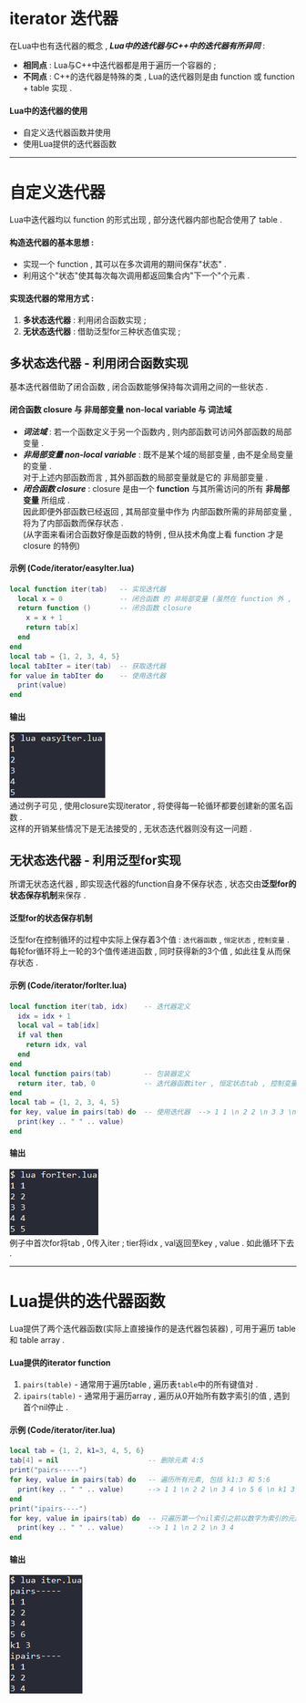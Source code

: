 
<div id="iterator"></div>

# iterator 迭代器

在Lua中也有迭代器的概念 , ***Lua中的迭代器与C++中的迭代器有所异同*** : 
- **相同点** : Lua与C++中迭代器都是用于遍历一个容器的 ; 
- **不同点** : C++的迭代器是特殊的类 , Lua的迭代器则是由 function 或 function + table 实现 .  

#### Lua中的迭代器的使用
- 自定义迭代器函数并使用
- 使用Lua提供的迭代器函数

---

<div id="自定义迭代器"></div>

# 自定义迭代器

Lua中迭代器均以 function 的形式出现 , 部分迭代器内部也配合使用了 table .  

#### 构造迭代器的基本思想 : 
- 实现一个 function , 其可以在多次调用的期间保存"状态" .
- 利用这个"状态"使其每次每次调用都返回集合内"下一个"个元素 .  

#### 实现迭代器的常用方式 : 
1. **多状态迭代器** : 利用闭合函数实现 ;
2. **无状态迭代器** : 借助泛型for三种状态值实现 ;

## 多状态迭代器 - 利用闭合函数实现
基本迭代器借助了闭合函数 , 闭合函数能够保持每次调用之间的一些状态 .  

#### 闭合函数 closure 与 非局部变量 non-local variable 与 词法域
- ***词法域*** : 若一个函数定义于另一个函数内 , 则内部函数可访问外部函数的局部变量 .  
- ***非局部变量 non-local variable*** : 既不是某个域的局部变量 , 由不是全局变量的变量 .  
对于上述内部函数而言 , 其外部函数的局部变量就是它的 非局部变量 .
- ***闭合函数 closure*** : closure 是由一个 **function** 与其所需访问的所有 **非局部变量** 所组成 .  
因此即便外部函数已经返回 , 其局部变量中作为 内部函数所需的非局部变量 , 将为了内部函数而保存状态 .  
(从字面来看闭合函数好像是函数的特例 , 但从技术角度上看 function 才是 closure 的特例)
#### 示例 (Code/iterator/easyIter.lua)
```Lua
local function iter(tab)   -- 实现迭代器
  local x = 0              -- 闭合函数 的 非局部变量 (虽然在 function 外 , 但它是 closure 的一部分)
  return function ()       -- 闭合函数 closure 
    x = x + 1
    return tab[x]
  end
end
local tab = {1, 2, 3, 4, 5}
local tabIter = iter(tab)  -- 获取迭代器
for value in tabIter do    -- 使用迭代器
  print(value)
end
```
#### 输出
![4.easyIter.lua.png](../.img/4.easyIter.lua.png)  
通过例子可见 , 使用closure实现iterator , 将使得每一轮循环都要创建新的匿名函数 .  
这样的开销某些情况下是无法接受的 , 无状态迭代器则没有这一问题 . 

## 无状态迭代器 - 利用泛型for实现
所谓无状态迭代器 , 即实现迭代器的function自身不保存状态 , 状态交由**泛型for的状态保存机制**来保存 .  

#### 泛型for的状态保存机制
泛型for在控制循环的过程中实际上保存着3个值 : `迭代器函数` , `恒定状态` , `控制变量` .  
每轮for循环将上一轮的3个值传递进函数 , 同时获得新的3个值 , 如此往复从而保存状态 .  

#### 示例 (Code/iterator/forIter.lua)
```Lua
local function iter(tab, idx)    -- 迭代器定义
  idx = idx + 1
  local val = tab[idx]
  if val then
    return idx, val
  end
end
local function pairs(tab)        -- 包装器定义
  return iter, tab, 0            -- 迭代器函数iter , 恒定状态tab , 控制变量初始值0
end
local tab = {1, 2, 3, 4, 5}
for key, value in pairs(tab) do  -- 使用迭代器  --> 1 1 \n 2 2 \n 3 3 \n 4 4 \n 5 5 \n
  print(key .. " " .. value)
end
```
#### 输出
![4.forIter.lua.png](../.img/4.forIter.lua.png)  
例子中首次for将tab , 0传入iter ; tier将idx , val返回至key , value . 如此循环下去 .  

---

<div id="迭代器函数"></div>

# Lua提供的迭代器函数
Lua提供了两个迭代器函数(实际上直接操作的是迭代器包装器) , 可用于遍历 table 和 table array .  
#### Lua提供的iterator function
1. `pairs(table)` - 通常用于遍历table , 遍历表`table`中的所有键值对 .  
2. `ipairs(table)` - 通常用于遍历array , 遍历从0开始所有数字索引的值 , 遇到首个nil停止 .  
#### 示例 (Code/iterator/iter.lua)
```Lua
local tab = {1, 2, k1=3, 4, 5, 6}
tab[4] = nil                      -- 删除元素 4:5
print("pairs-----")
for key, value in pairs(tab) do   -- 遍历所有元素, 包括 k1:3 和 5:6
  print(key .. " " .. value)      --> 1 1 \n 2 2 \n 3 4 \n 5 6 \n k1 3
end
print("ipairs----")
for key, value in ipairs(tab) do  -- 只遍历第一个nil索引之前以数字为索引的元素
  print(key .. " " .. value)      --> 1 1 \n 2 2 \n 3 4
end
```
#### 输出
![4.iter.lua.png](../.img/4.iter.lua.png)